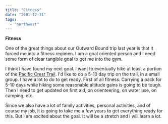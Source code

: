 ```yaml
---
title: "Fitness"
date: "2001-12-31"
tags: 
  - "northwest"
---
```


**Fitness**

One of the great things about our Outward Bound trip last year is that it forced me into a fitness regimen. I am a goal oriented person and I need some form of clear tangible goal to get me into the gym.

I think I have found my next goal. I want to eventually hike at least a portion of the [Pacific Crest Trail](http://www.pcta.org/). I'd like to do a 5-10 day trip on the trail, in a small group. I have a lot to do to get ready. First of all fitness. Carrying a pack for 5-10 days while hiking some reasonable altitude gains is going to be tough. Then I need to get updated on first aid, on orienteering, on water use, on camping, etc.

Since we also have a lot of family activities, personal activities, and of course my job, it is going to take me a few years to get everything ready for this. But I am excited about the goal. It will be a stretch and I will learn a lot.
